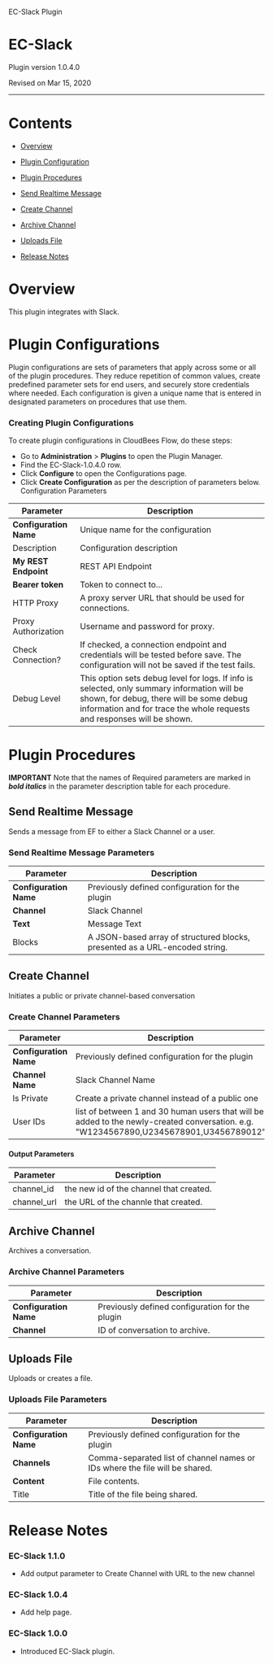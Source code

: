  EC-Slack Plugin  

EC-Slack
========

Plugin version 1.0.4.0

Revised on Mar 15, 2020

* * *

Contents
========

*   [Overview](#overview)
*   [Plugin Configuration](#CreateConfiguration)
*   [Plugin Procedures](#procedures)

*   [Send Realtime Message](#SendRealtimeMessage)
*   [Create Channel](#CreateChannel)
*   [Archive Channel](#ArchiveChannel)
*   [Uploads File](#UploadsFile)

*   [Release Notes](#releaseNotes)

Overview
========

This plugin integrates with Slack.

Plugin Configurations
=====================

Plugin configurations are sets of parameters that apply across some or all of the plugin procedures. They reduce repetition of common values, create predefined parameter sets for end users, and securely store credentials where needed. Each configuration is given a unique name that is entered in designated parameters on procedures that use them.  
  

### Creating Plugin Configurations

To create plugin configurations in CloudBees Flow, do these steps:

*   Go to **Administration** > **Plugins** to open the Plugin Manager.
*   Find the EC-Slack-1.0.4.0 row.
*   Click **Configure** to open the Configurations page.
*   Click **Create Configuration** as per the description of parameters below.
Configuration Parameters

| Parameter | Description |
| --- | --- |
| **Configuration Name** | Unique name for the configuration |
| Description | Configuration description |
| **My REST Endpoint** | REST API Endpoint |
| **Bearer token** | Token to connect to... |
| HTTP Proxy | A proxy server URL that should be used for connections. |
| Proxy Authorization | Username and password for proxy. |
| Check Connection? | If checked, a connection endpoint and credentials will be tested before save. The configuration will not be saved if the test fails. |
| Debug Level | This option sets debug level for logs. If info is selected, only summary information will be shown, for debug, there will be some debug information and for trace the whole requests and responses will be shown. |

Plugin Procedures
=================

**IMPORTANT** Note that the names of Required parameters are marked in **_bold italics_** in the parameter description table for each procedure.

Send Realtime Message
---------------------

Sends a message from EF to either a Slack Channel or a user.

### Send Realtime Message Parameters

| Parameter | Description |
| --- | --- |
| **Configuration Name** | Previously defined configuration for the plugin |
| **Channel** | Slack Channel |
| **Text** | Message Text |
| Blocks | A JSON-based array of structured blocks, presented as a URL-encoded string. |

Create Channel
--------------

Initiates a public or private channel-based conversation

### Create Channel Parameters

| Parameter | Description |
| --- | --- |
| **Configuration Name** | Previously defined configuration for the plugin |
| **Channel Name** | Slack Channel Name |
| Is Private | Create a private channel instead of a public one |
| User IDs | list of between 1 and 30 human users that will be added to the newly-created conversation. e.g. "W1234567890,U2345678901,U3456789012" |

#### Output Parameters

| Parameter | Description |
| --- | --- |
| channel\_id | the new id of the channel that created. |
| channel\_url | the URL of the channle that created. |

Archive Channel
---------------

Archives a conversation.

### Archive Channel Parameters

| Parameter | Description |
| --- | --- |
| **Configuration Name** | Previously defined configuration for the plugin |
| **Channel** | ID of conversation to archive. |

Uploads File
------------

Uploads or creates a file.

### Uploads File Parameters

| Parameter | Description |
| --- | --- |
| **Configuration Name** | Previously defined configuration for the plugin |
| **Channels** | Comma-separated list of channel names or IDs where the file will be shared. |
| **Content** | File contents. |
| Title | Title of the file being shared. |

Release Notes
=============

### EC-Slack 1.1.0

*   Add output parameter to Create Channel with URL to the new channel

### EC-Slack 1.0.4

*   Add help page.

### EC-Slack 1.0.0

*   Introduced EC-Slack plugin.